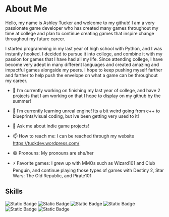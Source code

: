 # About Me

Hello, my name is Ashley Tucker and welcome to my github! I am a very passionate game developer who has created many games throughout my time at college and plan to continue creating games that inspire change throughout my future career.

I started programming in my last year of high school with Python, and I was instantly hooked. I decided to pursue it into college, and combine it with my passion for games that I have had all my life. Since attending college, I have become very adept in many different languages and created amazing and impactful games alongside my peers. I hope to keep pushing myself farther and farther to help push the envelope on what a game can be throughout my career. 


- 🔭 I’m currently working on finishing my last year of college, and have 2 projects that I am working on that I hope to display on my github by the summer!
  
- 🌱 I’m currently learning unreal engine! Its a bit weird going from c++ to blueprints/visual coding, but ive been getting very used to it!
  
- 💬 Ask me about indie game projects!
  
- 📫 How to reach me: I can be reached through my website https://tuckdev.wordpress.com/
  
- 😄 Pronouns: My pronouns are she/her
  
- ⚡ Favorite games: I grew up with MMOs such as Wizard101 and Club Penguin, and continue playing those types of games with Destiny 2, Star Wars: The Old Republic, and Pirate101
  
## Skills
![Static Badge](https://img.shields.io/badge/unity-blue)  ![Static Badge](https://img.shields.io/badge/unreal-lightblue) ![Static Badge](https://img.shields.io/badge/C%2B%2B-purple) ![Static Badge](https://img.shields.io/badge/C%23-purple) ![Static Badge](https://img.shields.io/badge/scrum-blue) ![Static Badge](https://img.shields.io/badge/agile-red)



 

